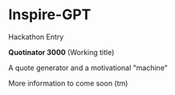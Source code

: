 # Inspire-GPT
Hackathon Entry

****Quotinator 3000**** (Working title)

A quote generator and a motivational "machine"

More information to come soon (tm)